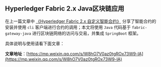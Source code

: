 ## Hyperledger Fabric 2.x Java区块链应用

在上一篇文章中 [《Hyperledger Fabric 2.x 自定义智能合约》](https://mp.weixin.qq.com/s/ZgP5qamh_itqE2JNb3SXIQ) 分享了智能合约的安装并使用 `cli` 客户端进行合约的调用；本文将使用 `Java` 代码基于 `fabric-gateway-java` 进行区块链网络的访问与交易，并集成 `SpringBoot` 框架。

具体说明与使用请看下面文章：

**文章地址**：[https://mp.weixin.qq.com/s/W8hO7V0az0tgROx73W9-lA](https://mp.weixin.qq.com/s/W8hO7V0az0tgROx73W9-lA)